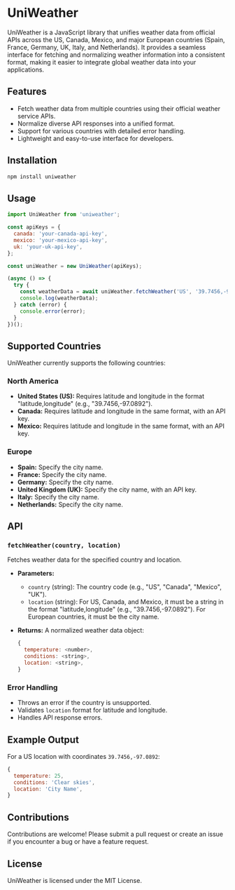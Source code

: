 # UniWeather

UniWeather is a JavaScript library that unifies weather data from official APIs across the US, Canada, Mexico, and major European countries (Spain, France, Germany, UK, Italy, and Netherlands). It provides a seamless interface for fetching and normalizing weather information into a consistent format, making it easier to integrate global weather data into your applications.

## Features
- Fetch weather data from multiple countries using their official weather service APIs.
- Normalize diverse API responses into a unified format.
- Support for various countries with detailed error handling.
- Lightweight and easy-to-use interface for developers.

## Installation

```bash
npm install uniweather
```

## Usage

```javascript
import UniWeather from 'uniweather';

const apiKeys = {
  canada: 'your-canada-api-key',
  mexico: 'your-mexico-api-key',
  uk: 'your-uk-api-key',
};

const uniWeather = new UniWeather(apiKeys);

(async () => {
  try {
    const weatherData = await uniWeather.fetchWeather('US', '39.7456,-97.0892');
    console.log(weatherData);
  } catch (error) {
    console.error(error);
  }
})();
```

## Supported Countries

UniWeather currently supports the following countries:

### North America
- **United States (US):** Requires latitude and longitude in the format "latitude,longitude" (e.g., "39.7456,-97.0892").
- **Canada:** Requires latitude and longitude in the same format, with an API key.
- **Mexico:** Requires latitude and longitude in the same format, with an API key.

### Europe
- **Spain:** Specify the city name.
- **France:** Specify the city name.
- **Germany:** Specify the city name.
- **United Kingdom (UK):** Specify the city name, with an API key.
- **Italy:** Specify the city name.
- **Netherlands:** Specify the city name.

## API

### `fetchWeather(country, location)`
Fetches weather data for the specified country and location.

- **Parameters:**
  - `country` (string): The country code (e.g., "US", "Canada", "Mexico", "UK").
  - `location` (string): For US, Canada, and Mexico, it must be a string in the format "latitude,longitude" (e.g., "39.7456,-97.0892"). For European countries, it must be the city name.

- **Returns:**
  A normalized weather data object:
  ```javascript
  {
    temperature: <number>,
    conditions: <string>,
    location: <string>,
  }
  ```

### Error Handling
- Throws an error if the country is unsupported.
- Validates `location` format for latitude and longitude.
- Handles API response errors.

## Example Output

For a US location with coordinates `39.7456,-97.0892`:
```javascript
{
  temperature: 25,
  conditions: 'Clear skies',
  location: 'City Name',
}
```

## Contributions
Contributions are welcome! Please submit a pull request or create an issue if you encounter a bug or have a feature request.

## License
UniWeather is licensed under the MIT License.
